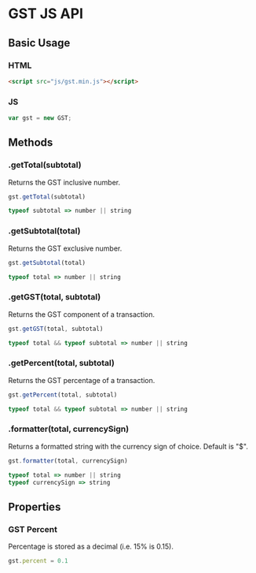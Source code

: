 # GST JS API

## Basic Usage

### HTML

```html
<script src="js/gst.min.js"></script>
```

### JS

```javascript
var gst = new GST;
```

## Methods

### .getTotal(subtotal)

Returns the GST inclusive number.

```javascript
gst.getTotal(subtotal)

typeof subtotal => number || string
```

### .getSubtotal(total)

Returns the GST exclusive number.

```javascript
gst.getSubtotal(total)

typeof total => number || string
```

### .getGST(total, subtotal)

Returns the GST component of a transaction.

```javascript
gst.getGST(total, subtotal)

typeof total && typeof subtotal => number || string
```

### .getPercent(total, subtotal)

Returns the GST percentage of a transaction.

```javascript
gst.getPercent(total, subtotal)

typeof total && typeof subtotal => number || string
```

### .formatter(total, currencySign)

Returns a formatted string with the currency sign of choice. Default is "$".

```javascript
gst.formatter(total, currencySign)

typeof total => number || string
typeof currencySign => string
```

## Properties

### GST Percent

Percentage is stored as a decimal (i.e. 15% is 0.15).

```javascript
gst.percent = 0.1
```